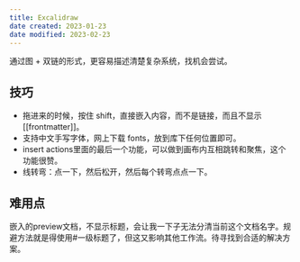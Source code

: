 ```yaml
---
title: Excalidraw
date created: 2023-01-23
date modified: 2023-02-23
---
```


通过图 + 双链的形式，更容易描述清楚复杂系统，找机会尝试。

## 技巧

- 拖进来的时候，按住 shift，直接嵌入内容，而不是链接，而且不显示[[frontmatter]]。
- 支持中文手写字体，网上下载 fonts，放到库下任何位置即可。
- insert actions里面的最后一个功能，可以做到画布内互相跳转和聚焦，这个功能很赞。
- 线转弯：点一下，然后松开，然后每个转弯点点一下。

## 难用点

嵌入的preview文档，不显示标题，会让我一下子无法分清当前这个文档名字。规避方法就是得使用#一级标题了，但这又影响其他工作流。待寻找到合适的解决方案。
